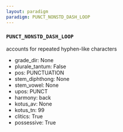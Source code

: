```yaml
---
layout: paradigm
paradigm: PUNCT_NONSTD_DASH_LOOP
---
```

### ` PUNCT_NONSTD_DASH_LOOP `

accounts for repeated hyphen-like characters
* grade_dir: None
* plurale_tantum: False
* pos: PUNCTUATION
* stem_diphthong: None
* stem_vowel: None
* upos: PUNCT
* harmony: back
* kotus_av: None
* kotus_tn: 99
* clitics: True
* possessive: True
